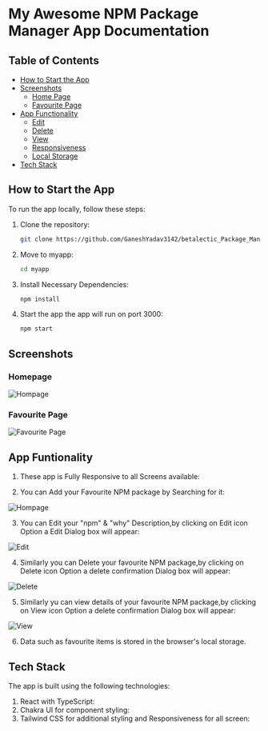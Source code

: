 # My Awesome NPM Package Manager App Documentation

## Table of Contents

- [How to Start the App](#how-to-start-the-app)
- [Screenshots](#screenshots)
  - [Home Page](#home-page)
  - [Favourite Page](#favourite-page)
- [App Functionality](#app-functionality)
  - [Edit](#edit)
  - [Delete](#delete)
  - [View](#view)
  - [Responsiveness](#responsiveness)
  - [Local Storage](#local-storage)
- [Tech Stack](#tech-stack)

## How to Start the App

To run the app locally, follow these steps:

1. Clone the repository:

   ```bash
   git clone https://github.com/GaneshYadav3142/betalectic_Package_Manager_App.git

2. Move to myapp: 
   
   ```bash
   cd myapp

3. Install Necessary Dependencies: 

    ```bash
   npm install

4. Start the app the app will run on port 3000:

    ```bash
    npm start
    
   
## Screenshots

### Homepage

![Hompage](./myapp/src/Utils/Homepage.jpg)

### Favourite Page

![Favourite Page](./myapp/src/Utils/FavoritePage.jpg)


## App Funtionality

1. These app is Fully Responsive to all Screens available:

2. You can Add your Favourite NPM package by Searching for it:

![Hompage](./myapp/src/Utils/Homepage.jpg)

3. You can Edit your "npm" & "why" Description,by clicking on Edit icon Option a Edit Dialog box will appear:

![Edit](./myapp/src/Utils/EditModel.jpg)

4. Similarly you can Delete your favourite NPM package,by clicking on Delete icon Option a delete confirmation Dialog box will appear:

![Delete](./myapp/src/Utils/DeleteModel.jpg)

5. Similarly yu can view details of your favourite NPM package,by clicking on View icon Option a delete confirmation Dialog box will appear:

![View](./myapp/src/Utils/ViewModel.jpg)

6. Data such as favourite items is stored in the browser's local storage.


## Tech Stack

The app is built using the following technologies:

1. React with TypeScript:
2. Chakra UI for component styling:
3. Tailwind CSS for additional styling and Responsiveness for all screen:
